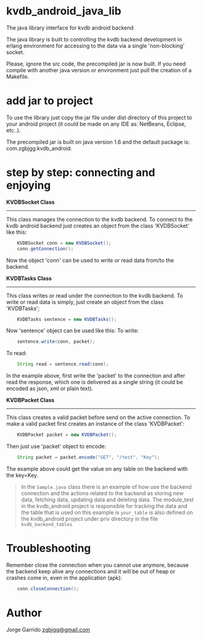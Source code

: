 kvdb_android_java_lib
=====================

The java library interface for kvdb android backend

The java library is built to controlling the kvdb backend development in erlang environment for accessing to the data via a single 'non-blocking' socket.

Please, ignore the src code, the precompiled jar is now built. If you need compile with another java version or environment just pull the creation of a Makefile.

add jar to project
==================

To use the library just copy the jar file under dist directory of this project to your android project (it could be made on any IDE as: NetBeans, Eclipse, etc..).

The precompiled jar is built on java version 1.6 and the default package is: com.zgbjgg.kvdb_android.


step by step: connecting and enjoying
=====================================

**KVDBSocket Class**
__________

This class manages the connection to the kvdb backend.
To connect to the kvdb android backend just creates an object from the class 'KVDBSocket' like this:
```java
	KVDBSocket conn = new KVDBSocket();
	conn.getConnection();
```
Now the object 'conn' can be used to write or read data from/to the backend.


**KVDBTasks Class**
_________

This class writes or read under the connection to the kvdb backend.
To write or read data is simply, just create an object from the class 'KVDBTasks';
```java
	KVDBTasks sentence = new KVDBTasks();
```
Now 'sentence' object can be used like this:
To write: 
```java	
	sentence.write(conn, packet);
```
To read:
```java	
	String read = sentence.read(conn);
```
In the example above, first write the 'packet' to the connection and after read the response, which one is delivered as a single string (it could be encoded as json, xml or plain text).


**KVDBPacket Class**
__________

This class creates a valid packet before send on the active connection.
To make a valid packet first creates an instance of the class 'KVDBPacket':
```java
	KVDBPacket packet = new KVDBPacket();
```
Then just use 'packet' object to encode:
```java
	String packet = packet.encode("GET", "/test", "Key");
```
The example above could get the value on any table on the backend with the key=Key.


> In the ```Sample.java``` class there is an example of how use the backend connection and the actions related to the backend as storing new data, fetching data, updating data and deleting data. The module_test in the kvdb_android project is responsible for tracking the data and the table that is used on this example is ```your_table``` is also defined on the kvdb_android project under priv directory in the file ```kvdb_backend_tables``` 


Troubleshooting
===============

Remember close the connection when you cannot use anymore, because the backend keep alive any connections and it will be out of heap or crashes come in, even in the application (apk):

```java
	conn.closeConnection();
```	

Author
======

Jorge Garrido <zgbjgg@gmail.com>
	






